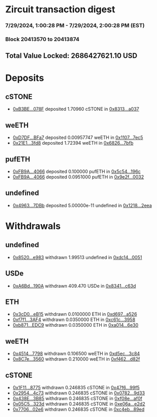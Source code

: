 # Zircuit transaction digest
### 7/29/2024, 1:00:28 PM - 7/29/2024, 2:00:28 PM (EST)
### Block 20413570 to 20413874

## Total Value Locked: 2686427621.10 USD

# Deposits
## cSTONE
- [0xB3BE...078F](https://etherscan.io/address/0xB3BE2aA06EFe7bbC3845583D2F235d574CD2078F) deposited 1.70960 cSTONE in [0x8313...a037](https://etherscan.io/tx/0xB3BE2aA06EFe7bbC3845583D2F235d574CD2078F)
## weETH
- [0xD7DF...BFa7](https://etherscan.io/address/0xD7DF7E085214743530afF339aFC420c7c720BFa7) deposited 0.00957747 weETH in [0x1107...7ec5](https://etherscan.io/tx/0xD7DF7E085214743530afF339aFC420c7c720BFa7)
- [0x21E1...3fd8](https://etherscan.io/address/0x21E1BB38EEF45D6c65De366259A27617836E3fd8) deposited 1.72394 weETH in [0x6826...7bfb](https://etherscan.io/tx/0x21E1BB38EEF45D6c65De366259A27617836E3fd8)
## pufETH
- [0xFB9A...4066](https://etherscan.io/address/0xFB9A8A43d49bD3799f22815d101ee33D2D4e4066) deposited 0.100000 pufETH in [0x5c54...196c](https://etherscan.io/tx/0xFB9A8A43d49bD3799f22815d101ee33D2D4e4066)
- [0xFB9A...4066](https://etherscan.io/address/0xFB9A8A43d49bD3799f22815d101ee33D2D4e4066) deposited 0.0951000 pufETH in [0x9e2f...0032](https://etherscan.io/tx/0xFB9A8A43d49bD3799f22815d101ee33D2D4e4066)
## undefined
- [0x4963...7DBb](https://etherscan.io/address/0x4963665d75EAA4B16b2c9a3e2F5Fa9B5b7217DBb) deposited 5.00000e-11 undefined in [0x1218...2eea](https://etherscan.io/tx/0x4963665d75EAA4B16b2c9a3e2F5Fa9B5b7217DBb)
# Withdrawals
## undefined
- [0x8520...e983](https://etherscan.io/address/0x8520Feed7CdC4905b7B5C3986b19642A456ce983) withdrawn 1.99513 undefined in [0xdc14...0051](https://etherscan.io/tx/0x8520Feed7CdC4905b7B5C3986b19642A456ce983)
## USDe
- [0xA6Bd...190A](https://etherscan.io/address/0xA6Bd0627CDdb4bA0cb31c4606118A8FDE251190A) withdrawn 409.470 USDe in [0x8341...c63d](https://etherscan.io/tx/0xA6Bd0627CDdb4bA0cb31c4606118A8FDE251190A)
## ETH
- [0x3cD0...eB15](https://etherscan.io/address/0x3cD061F7aFAD0e05f4B136A1eb88b8Cc6271eB15) withdrawn 0.0100000 ETH in [0xd697...a526](https://etherscan.io/tx/0x3cD061F7aFAD0e05f4B136A1eb88b8Cc6271eB15)
- [0xf7f1...3AF4](https://etherscan.io/address/0xf7f1D2D20d8853228251DE5e92026F311dcD3AF4) withdrawn 0.0350000 ETH in [0xc61c...3958](https://etherscan.io/tx/0xf7f1D2D20d8853228251DE5e92026F311dcD3AF4)
- [0xb871...EDC9](https://etherscan.io/address/0xb87124084Fa339fC348C9C7287e70D014D2DEDC9) withdrawn 0.0350000 ETH in [0xa014...6e30](https://etherscan.io/tx/0xb87124084Fa339fC348C9C7287e70D014D2DEDC9)
## weETH
- [0x4514...7798](https://etherscan.io/address/0x451401613E6D48Ec1DA2f2aeF7E6B21248d27798) withdrawn 0.106500 weETH in [0xd5ec...3c84](https://etherscan.io/tx/0x451401613E6D48Ec1DA2f2aeF7E6B21248d27798)
- [0x8C7e...3560](https://etherscan.io/address/0x8C7e9a9607216B6dfa12F5c3b10104dCF4683560) withdrawn 0.210000 weETH in [0xf462...d82f](https://etherscan.io/tx/0x8C7e9a9607216B6dfa12F5c3b10104dCF4683560)
## cSTONE
- [0x1F11...8775](https://etherscan.io/address/0x1F112bfe87Ad2C5CCfECbdF0c37cC05bD85D8775) withdrawn 0.246835 cSTONE in [0x47f6...99f5](https://etherscan.io/tx/0x1F112bfe87Ad2C5CCfECbdF0c37cC05bD85D8775)
- [0x2954...4c73](https://etherscan.io/address/0x29545b2734Daf1e5cf3fEb49Ac18D52d2dDf4c73) withdrawn 0.246835 cSTONE in [0x0782...9d33](https://etherscan.io/tx/0x29545b2734Daf1e5cf3fEb49Ac18D52d2dDf4c73)
- [0x438E...3B85](https://etherscan.io/address/0x438EcFbA7ce96978a602CD79BD9D8c6d0ec53B85) withdrawn 0.246835 cSTONE in [0xf08e...af0f](https://etherscan.io/tx/0x438EcFbA7ce96978a602CD79BD9D8c6d0ec53B85)
- [0x05C5...323d](https://etherscan.io/address/0x05C50CA3F85e0862E924D55344b78e3FE2F2323d) withdrawn 0.246835 cSTONE in [0xe06a...e2d2](https://etherscan.io/tx/0x05C50CA3F85e0862E924D55344b78e3FE2F2323d)
- [0x7706...02e6](https://etherscan.io/address/0x770631FE0B6415889DCD04EA834538EE2B1d02e6) withdrawn 0.246835 cSTONE in [0xc4eb...89ed](https://etherscan.io/tx/0x770631FE0B6415889DCD04EA834538EE2B1d02e6)
